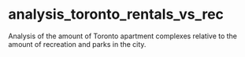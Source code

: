 # analysis_toronto_rentals_vs_rec
Analysis of the amount of Toronto apartment complexes relative to the amount of recreation and parks in the city.
